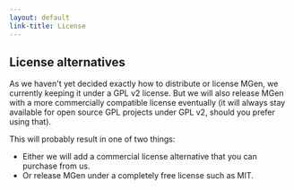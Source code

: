 ```yaml
---
layout: default
link-title: License
---
```


## License alternatives

As we haven't yet decided exactly how to distribute or license MGen, we currently keeping it under a GPL v2 license. But we will also release MGen with a more commercially compatible license eventually (it will always stay available for open source GPL projects under GPL v2, should you prefer using that). 

This will probably result in one of two things:

 * Either we will add a commercial license alternative that you can purchase from us.
 * Or release MGen under a completely free license such as MIT. 

